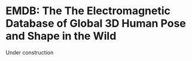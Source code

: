 # EMDB: The The Electromagnetic Database of Global 3D Human Pose and Shape in the Wild
Under construction
